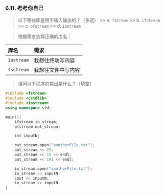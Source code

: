 
### 6.11. 考考你自己
> 以下哪些库是用于输入输出的？（多选）
    >> a. `fstream`
    >> b. `ifstream`
    >> c. `ofstream`
    >> d. `iostream`

> 根据需求选择正确的库名：
>
| 库名       | 需求               |
| :--------- | :----------------- |
| `iostream` | 我想往终端写内容   |
| `fsstream` | 我想往文件中写内容 |

> 请问以下程序的输出是什么？（填空）
```cpp
#include <fstream>
#include <cstdlib>
#include <iostream>
using namespace std;

main(){
    ifstream in_stream;
    ofstream out_stream;

    int inputN;

    out_stream.open("anotherFile.txt");
    out_stream << 25;
    out_stream << 15 << endl;
    out_stream << 101 << endl;

    in_stream.open("anotherFile.txt");
    in_stream >> inputN;
    cout << inputN;
    in_stream >> inputN;
}
```
